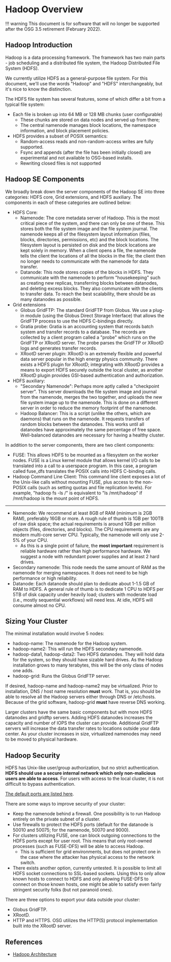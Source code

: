 Hadoop Overview
===============

!!! warning
    This document is for software that will no longer be supported after the OSG 3.5 retirement (February 2022).

Hadoop Introduction
-------------------

Hadoop is a data processing framework.
The framework has two main parts - job scheduling and a distributed file system,
the Hadoop Distributed File System (HDFS).  

We currently utilize HDFS as a general-purpose file system. For this document,
we'll use the words "Hadoop" and "HDFS" interchangeably, but it's nice to know
the distinction.


The HDFS file system has several features, some of which differ a bit from a typical
file system:

- Each file is broken up into 64 MB or 128 MB chunks (user configurable)
    - These chunks are stored on data nodes and served up from there; 
    - The central namenode manages block locations, the namespace information, and block placement policies. 
- HDFS provides a subset of POSIX semantics:
    - Random-access reads and non-random-access writes are fully supported. 
    - Fsync and appends (after the file has been initially closed) are experimental and not available to OSG-based installs.
    - Rewriting closed files is not supported

Hadoop SE Components
--------------------

We broadly break down the server components of the Hadoop SE into three categories: HDFS core, Grid extensions, and HDFS
auxiliary. 
The components in each of these categories are outlined below:

-   HDFS Core:
    -   Namenode: The core metadata server of Hadoop. This is the most critical piece of the system, and there can only be one of these. This stores both the file system image and the file system journal. The namenode keeps all of the filesystem layout information (files, blocks, directories, permissions, etc) and the block locations. The filesystem layout is persisted on disk and the block locations are kept solely in memory. When a client opens a file, the namenode tells the client the locations of all the blocks in the file; the client then no longer needs to communicate with the namenode for data transfer.
    -   Datanode: This node stores copies of the blocks in HDFS. They communicate with the namenode to perform "housekeeping" such as creating new replicas, transferring blocks between datanodes, and deleting excess blocks. They also communicate with the clients to transfer data. To reach the best scalability, there should be as many datanodes as possible.
-   Grid extensions
    -   Globus GridFTP: The standard GridFTP from Globus. We use a plug-in module (using the Globus Direct Storage Interface) that allows the GridFTP process to use the HDFS C-bindings directly.
    -   Gratia probe: Gratia is an accounting system that records batch system and transfer records to a database. The records are collected by a client program called a "probe" which runs on the GridFTP or XRootD server.  The probe parses the GridFTP or XRootD logs and generates transfer records.
    -   XRootD server plugin: XRootD is an extremely flexible and powerful data server popular in the high energy physics community. There exists a HDFS plugin for XRootD; integrating with XRootD provides a means to export HDFS securely outside the local cluster, as another XRootD plugin provides GSI-based authentication and authorization.
-   HDFS auxiliary:
    -   "Secondary Namenode": Perhaps more aptly called a "checkpoint server". This server downloads the file system image and journal from the namenode, merges the two together, and uploads the new file system image up to the namenode. This is done on a different server in order to reduce the memory footprint of the namenode.
    -   Hadoop Balancer: This is a script (unlike the others, which are daemons) that runs on the namenode. It requests transfers of random blocks between the datanodes. This works until all datanodes have approximately the same percentage of free space. Well-balanced datanodes are necessary for having a healthy cluster.

In addition to the server components, there are two client components:

-   FUSE: This allows HDFS to be mounted as a filesystem on the worker nodes. FUSE is a Linux kernel module that allows kernel I/O calls to be translated into a call to a userspace program. In this case, a program called fuse\_dfs translates the POSIX calls into HDFS C-binding calls.
-   Hadoop Command Line Client: This command line client exposes a lot of the Unix-like calls without mounting FUSE, plus access to the non-POSIX calls (such as setting quotas and file replication levels). For example, "hadoop fs -ls /" is equivalent to "ls /mnt/hadoop" if /mnt/hadoop is the mount point of HDFS.

--------------------

-   Namenode: We recommend at least 8GB of RAM (minimum is 2GB RAM), preferably 16GB or more. A rough rule of thumb is 1GB per 100TB of raw disk space; the actual requirements is around 1GB per million objects (files, directories, and blocks). The CPU requirements are any modern multi-core server CPU. Typically, the namenode will only use 2-5% of your CPU.
    -   As this is a single point of failure, the **most important** requirement is reliable hardware rather than high performance hardware. We suggest a node with redundant power supplies and at least 2 hard drives.
-   Secondary namenode: This node needs the same amount of RAM as the namenode for merging namespaces. It does not need to be high performance or high reliability.
-   Datanode: Each datanode should plan to dedicate about 1-1.5 GB of RAM to HDFS. A general rule of thumb is to dedicate 1 CPU to HDFS per 5TB of disk capacity under heavily load; clusters with moderate load (i.e., mostly sequential workflows) will need less. At idle, HDFS will consume almost no CPU.

Sizing Your Cluster
---------------------

The minimal installation would involve 5 nodes:

- hadoop-name: The namenode for the Hadoop system.  
- hadoop-name2: This will run the HDFS secondary namenode. 
- hadoop-data1, hadoop-data2: Two HDFS datanodes. They will hold data for the system, so they should have sizable hard drives. As the Hadoop installation grows to many terabytes, this will be the only class of nodes one adds.
- hadoop-grid: Runs the Globus GridFTP server. 

If desired, hadoop-name and hadoop-name2 may be virtualized. 
Prior to installation, DNS / host name resolution **must** work. 
That is, you should be able to resolve all the Hadoop servers either through DNS or /etc/hosts. 
Because of the grid software, hadoop-grid **must** have reverse DNS working.  

Larger clusters have the same basic components but with  more HDFS datanodes and gridftp servers. 
Adding HDFS datanodes increases the capacity and  number of IOPS the cluster can provide.
Additional GridFTP servers will increase the data transfer rates to locations outside your data center.
As your cluster increases in size, virtualized namenodes may need to be moved to physical hardware.

Hadoop Security
---------------

HDFS has Unix-like user/group authorization, but no strict authentication. 
**HDFS should use a secure internal network which only non-malicious users are able to access**. 
For users with access to the local cluster, it is not difficult to bypass authentication.

[The default ports are listed here](http://www.cloudera.com/blog/2009/08/14/hadoop-default-ports-quick-reference/).

There are some ways to improve security of your cluster:

-   Keep the namenode behind a firewall. One possibility is to run Hadoop entirely on the private subnet of a cluster.
-   Use firewalls to protect the HDFS ports (default for the datanode is 50010 and 50075; for the namenode, 50070 and 9000).
-   For clusters utilizing FUSE, one can block outgoing connections to the HDFS ports except for user root. This means that only root-owned processes (such as FUSE-DFS) will be able to access Hadoop.
    -   This is sufficient for grid environments, but does not protect one in the case where the attacker has physical access to the network switch.
-   There exists another option, currently untested. It is possible to limit all HDFS socket connections to SSL-based sockets. Using this to only allow known hosts to connect to HDFS and only allowing FUSE-DFS to connect on those known hosts, one might be able to satisfy even fairly stringent security folks (but not paranoid ones).

There are three options to export your data outside your cluster:

-   Globus GridFTP.
-   XRootD.
-   HTTP and HTTPS.  OSG utilizes the HTTP(S) protocol implementation built into the XRootD server.


References
----------

- [Hadoop Architecture](http://hadoop.apache.org/docs/stable/hadoop-project-dist/hadoop-hdfs/HdfsDesign.html)

